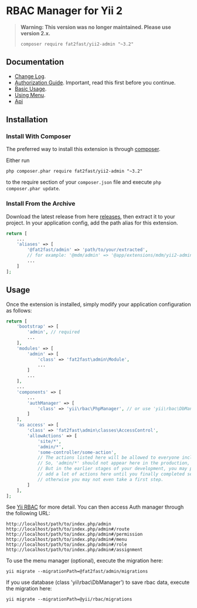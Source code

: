 RBAC Manager for Yii 2
======================
> **Warning: This version was no longer maintained. Please use version 2.x.**
> 
> `composer require fat2fast/yii2-admin "~3.2"`

Documentation
-------------

- [Change Log](CHANGELOG.md).
- [Authorization Guide](http://www.yiiframework.com/doc-2.0/guide-security-authorization.html). Important, read this first before you continue.
- [Basic Usage](docs/guide/basic-usage.md).
- [Using Menu](docs/guide/using-menu.md).
- [Api](http://mdmsoft.github.io/yii2-admin/index.html)

Installation
------------

### Install With Composer

The preferred way to install this extension is through [composer](http://getcomposer.org/download/).

Either run

```
php composer.phar require fat2fast/yii2-admin "~3.2"
```

to the require section of your `composer.json` file and execute `php composer.phar update`.

### Install From the Archive

Download the latest release from here [releases](https://github.com/fat2fast/yii2-admin/releases), then extract it to your project.
In your application config, add the path alias for this extension.

```php
return [
    ...
    'aliases' => [
        '@fat2fast/admin' => 'path/to/your/extracted',
        // for example: '@mdm/admin' => '@app/extensions/mdm/yii2-admin-3.0.0',
        ...
    ]
];
```

Usage
-----

Once the extension is installed, simply modify your application configuration as follows:

```php
return [
    'bootstrap' => [
        'admin', // required
        ...
    ],
    'modules' => [
        'admin' => [
            'class' => 'fat2fast\admin\Module',
            ...
        ]
        ...
    ],
    ...
    'components' => [
        ...
        'authManager' => [
            'class' => 'yii\rbac\PhpManager', // or use 'yii\rbac\DbManager'
        ]
    ],
    'as access' => [
        'class' => 'fat2fast\admin\classes\AccessControl',
        'allowActions' => [
            'site/*',
            'admin/*',
            'some-controller/some-action',
            // The actions listed here will be allowed to everyone including guests.
            // So, 'admin/*' should not appear here in the production, of course.
            // But in the earlier stages of your development, you may probably want to
            // add a lot of actions here until you finally completed setting up rbac,
            // otherwise you may not even take a first step.
        ]
    ],
];
```
See [Yii RBAC](http://www.yiiframework.com/doc-2.0/guide-security-authorization.html#role-based-access-control-rbac) for more detail.
You can then access Auth manager through the following URL:

```
http://localhost/path/to/index.php/admin
http://localhost/path/to/index.php/admin#/route
http://localhost/path/to/index.php/admin#/permission
http://localhost/path/to/index.php/admin#/menu
http://localhost/path/to/index.php/admin#/role
http://localhost/path/to/index.php/admin#/assignment
```

To use the menu manager (optional), execute the migration here:
```
yii migrate --migrationPath=@fat2fast/admin/migrations
```

If you use database (class 'yii\rbac\DbManager') to save rbac data, execute the migration here:
```
yii migrate --migrationPath=@yii/rbac/migrations
```
